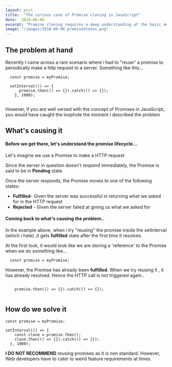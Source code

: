 ```yaml
---
layout: post
title:  "The curious case of Promise cloning in JavaScript"
date:  2018-06-06
excerpt: "Promise cloning requires a deep understanding of the basic mechanism of how Promises work in JavaScript"
image: "/images/2018-06-06_promiseStates.png"
---
```


## The problem at hand
Recently I came across a rare scenario where i had to "reuse" a promise to periodically make a http request to  a server. Something like this...

```
  const promise = myPromise;

  setInterval(() => {
      promise.then(() => {}).catch(() => {});
    }, 1000);


```

However, if you are well versed with the concept of Promises in JavaScript, you would have caught the loophole the moment I described the problem
## What's causing it
#### Before we get there, let's understand the promise lifecycle...


Let's imagine we use a Promise to make a HTTP request

Since the server in question doesn't respond immediately, the Promise is said to be in **Pending** state.

Once the server responds, the Promise moves to one of the following states:

  * **Fulfilled**- Given the server was successful in returning what we asked for in the HTTP request
  * **Rejected** - Given the server failed at giving us what we asked for

#### Coming back to what's causing the problem..

In the example above, when i try "reusing" the promise inside the setInterval (which i hate) ,it gets **fulfilled** state after the first time it resolves.

At the first look, it would look like we are storing a 'reference' to the Promise when we do something like...

```
  const promise = myPromise;
```

However, the Promise has already been **fulfilled**. When we try reusing it , it has already resolved. Hence the HTTP call is not triggered again..

```

    promise.then(() => {}).catch(() => {});


```

## How do we solve it

```
const promise = myPromise;

setInterval(() => {
    const clone = promise.then();
    clone.then(() => {}).catch(() => {});
  }, 1000);
```

**I DO NOT RECOMMEND** reusing promises as it is non standard. However, Web developers have to cater to weird feature requirements at times.
